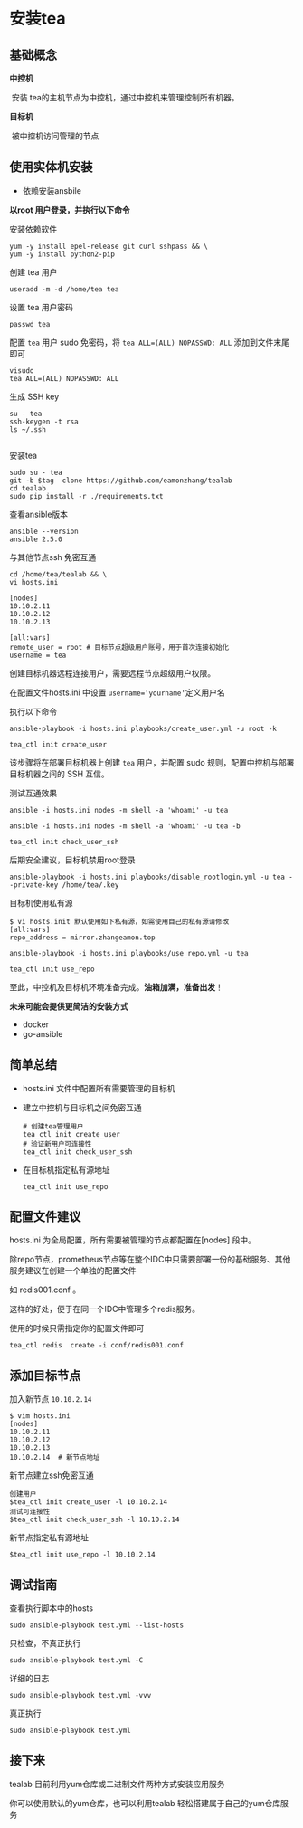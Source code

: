 # 安装tea 

## 基础概念

**中控机**

​       安装 tea的主机节点为中控机，通过中控机来管理控制所有机器。

**目标机**

​        被中控机访问管理的节点

## 使用实体机安装

- 依赖安装ansbile

**以root 用户登录，并执行以下命令** 

安装依赖软件

```
yum -y install epel-release git curl sshpass && \
yum -y install python2-pip
```

创建 tea 用户

```
useradd -m -d /home/tea tea
```

设置 tea 用户密码

````
passwd tea
````

配置 `tea` 用户 sudo 免密码，将 `tea ALL=(ALL) NOPASSWD: ALL` 添加到文件末尾即可

```
visudo
tea ALL=(ALL) NOPASSWD: ALL
```

生成 SSH key

```
su - tea
ssh-keygen -t rsa
ls ~/.ssh
```

```important:: 一定要保管好ssh key
```



安装tea

```
sudo su - tea
git -b $tag  clone https://github.com/eamonzhang/tealab
cd tealab
sudo pip install -r ./requirements.txt
```

查看ansible版本

```
ansible --version
ansible 2.5.0
```

与其他节点ssh 免密互通

```
cd /home/tea/tealab && \
vi hosts.ini
```

```
[nodes]
10.10.2.11
10.10.2.12
10.10.2.13

[all:vars]
remote_user = root # 目标节点超级用户账号，用于首次连接初始化
username = tea
```

创建目标机器远程连接用户，需要远程节点超级用户权限。

在配置文件hosts.ini 中设置 `username='yourname'`定义用户名 

执行以下命令

```
ansible-playbook -i hosts.ini playbooks/create_user.yml -u root -k
```

```
tea_ctl init create_user
```

该步骤将在部署目标机器上创建 `tea` 用户，并配置 sudo 规则，配置中控机与部署目标机器之间的 SSH 互信。

测试互通效果

```
ansible -i hosts.ini nodes -m shell -a 'whoami' -u tea

ansible -i hosts.ini nodes -m shell -a 'whoami' -u tea -b 
```

```
tea_ctl init check_user_ssh
```



后期安全建议，目标机禁用root登录

```
ansible-playbook -i hosts.ini playbooks/disable_rootlogin.yml -u tea --private-key /home/tea/.key
```

目标机使用私有源

```
$ vi hosts.init 默认使用如下私有源，如需使用自己的私有源请修改
[all:vars]
repo_address = mirror.zhangeamon.top
```

```
ansible-playbook -i hosts.ini playbooks/use_repo.yml -u tea
```

```
tea_ctl init use_repo
```

至此，中控机及目标机环境准备完成。**油箱加满，准备出发**！

**未来可能会提供更简洁的安装方式**

- docker 
- go-ansible

## 简单总结

- hosts.ini 文件中配置所有需要管理的目标机

- 建立中控机与目标机之间免密互通

  ```
  # 创建tea管理用户
  tea_ctl init create_user 
  # 验证新用户可连接性
  tea_ctl init check_user_ssh
  ```

- 在目标机指定私有源地址

  ```
  tea_ctl init use_repo
  ```

## 配置文件建议

 hosts.ini 为全局配置，所有需要被管理的节点都配置在[nodes] 段中。

除repo节点，prometheus节点等在整个IDC中只需要部署一份的基础服务、其他服务建议在创建一个单独的配置文件

如 redis001.conf 。

这样的好处，便于在同一个IDC中管理多个redis服务。

使用的时候只需指定你的配置文件即可

``` 
tea_ctl redis  create -i conf/redis001.conf
```

## 添加目标节点

 加入新节点 `10.10.2.14`

```
$ vim hosts.ini
[nodes]
10.10.2.11
10.10.2.12
10.10.2.13
10.10.2.14  # 新节点地址
```

新节点建立ssh免密互通

```
创建用户
$tea_ctl init create_user -l 10.10.2.14
测试可连接性
$tea_ctl init check_user_ssh -l 10.10.2.14
```

新节点指定私有源地址

```
$tea_ctl init use_repo -l 10.10.2.14
```

## 调试指南

查看执行脚本中的hosts

```
sudo ansible-playbook test.yml --list-hosts
```

只检查，不真正执行

```
sudo ansible-playbook test.yml -C
```

详细的日志

```
sudo ansible-playbook test.yml -vvv
```

真正执行

```
sudo ansible-playbook test.yml
```

## 接下来

tealab 目前利用yum仓库或二进制文件两种方式安装应用服务

你可以使用默认的yum仓库，也可以利用tealab 轻松搭建属于自己的yum仓库服务
